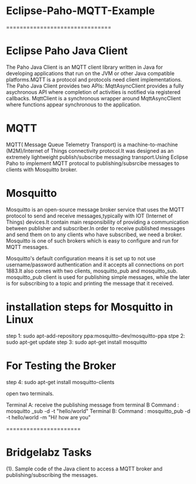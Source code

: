 
# Eclipse-Paho-MQTT-Example
===============================
# Eclipse Paho Java Client

The Paho Java Client is an MQTT client library written in Java for developing applications that run on the JVM or other Java compatible platforms.MQTT is a protocol and protocols need client implementations.
The Paho Java Client provides two APIs: MqttAsyncClient provides a fully asychronous API where completion of activities is notified via registered callbacks. MqttClient is a synchronous wrapper around MqttAsyncClient where functions appear synchronous to the application.

# MQTT

MQTT( Message Queue Telemetry Transport)  is a machine-to-machine (M2M)/Internet of Things connectivity protocol.It was designed as an extremely lightweight publish/subscribe messaging transport.Using Eclipse Paho to implement MQTT protocal to publishing/subsrcibe messages to clients with Mosquitto broker.

# Mosquitto

Mosquitto is an open-source message broker service that uses the MQTT protocol to send and receive messages,typically with IOT (Internet of Things) devices.It contain main responsibility of providing a communication between publisher and subscriber.In order to receive published messages and send them on to any clients who have subscribed, we need a broker. Mosquitto is one of such brokers which is easy to configure and run for MQTT messages.

Mosquitto's default configuration means it is set up to not use username/password authentication and it accepts all connections on port 1883.It also comes with two clients, mosquitto_pub and mosquitto_sub. mosquitto_pub client is used for publishing simple messages, while the later is for subscribing to a topic and printing the message that it received.

# installation steps for Mosquitto in Linux

step 1: sudo apt-add-repository ppa:mosquitto-dev/mosquitto-ppa
stpe 2: sudo apt-get update
step 3: sudo apt-get install mosquitto

# For Testing the Broker

step 4: sudo apt-get install mosquitto-clients

open two terminals.

Terminal A: receive the publishing message from terminal B
Command : mosquitto _sub -d -t "hello/world"
Terminal B:
Command : mosquitto_pub -d -t hello/world -m "Hi! how are you"

======================
# Bridgelabz Tasks
(1). Sample code of the Java client to access a MQTT broker and publishing/subscribing the messages.
